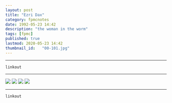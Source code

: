 ```yaml
---
layout: post
title: "Ezri Dax"
category: fpmcnotes
date: 1992-05-23 14:42
description: "the woman in the worm"
tags: [fpmc]
published: true
lastmod: 2020-05-23 14:42
thumbnail_id:	"00-101.jpg"
---
```


*****

`linkout`

*****

<img src="{{ site.url }}/assets/img/ca20.jpg" />

<img src="{{ site.url }}/assets/img/ca21.jpg" />

<img src="{{ site.url }}/assets/img/ca22.jpg" />

<img src="{{ site.url }}/assets/img/ca23.jpg" />


*****
`linkout`
